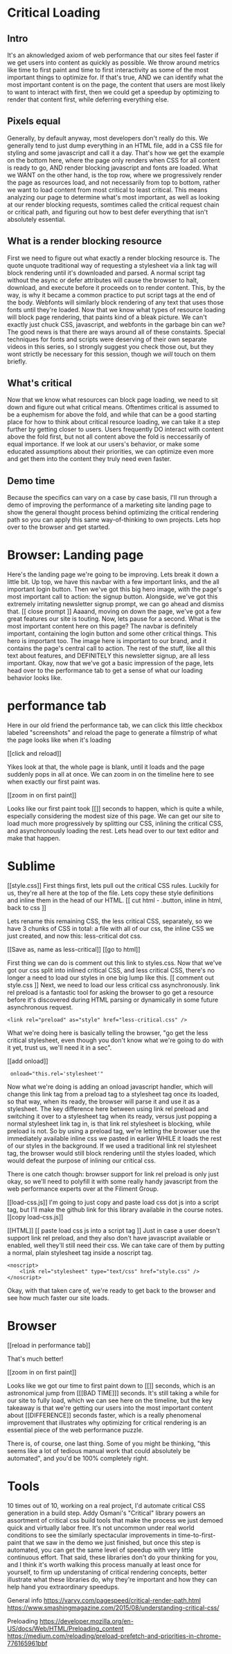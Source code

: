 # Critical Loading

## Intro
It's an aknowledged axiom of web performance that our sites feel faster if we get users into content as quickly as possible.  We throw around metrics like time to first paint and time to first interactivity as some of the most important things to optimize for.  If that's true, AND we can identify what the most important content is on the page, the content that users are most likely to want to interact with first, then we could get a speedup by optimizing to render that content first, while deferring everything else.

## Pixels equal
Generally, by default anyway, most developers don't really do this.  We generally tend to just dump everything in an HTML file, add in a CSS file for styling and some javascript and call it a day.  That's how we get the example on the bottom here, where the page only renders when CSS for all content is ready to go, AND render blocking javascript and fonts are loaded.  What we WANT on the other hand, is the top row, where we progressively render the page as resources load, and not necessarily from top to bottom, rather we want to load content from most critical to least critical.  This means analyzing our page to determine what's most important, as well as looking at our render blocking requests, somtimes called the critical request chain or critical path, and figuring out how to best defer everything that isn't absolutely essential.

## What is a render blocking resource
First we need to figure out what exactly a render blocking resource is.  The quote unquote traditional way of requesting a stylesheet via a link tag will block rendering until it's downloaded and parsed.  A normal script tag without the async or defer attributes will cause the browser to halt, download, and execute before it proceeds on to render content. This, by the way, is why it became a common practice to put script tags at the end of the body.  Webfonts will similarly block rendering of any text that uses those fonts until they're loaded.  Now that we know what types of resource loading will block page rendering, that paints kind of a bleak picture.  We can't exactly just chuck CSS, javascript, and webfonts in the garbage bin can we?  The good news is that there are ways around all of these constaints.  Special techniques for fonts and scripts were deserving of their own separate videos in this series, so I strongly suggest you check those out, but they wont strictly be necessary for this session, though we *will* touch on them briefly.

## What's critical
Now that we know what resources can block page loading, we need to sit down and figure out what critical means.  Oftentimes critical is assumed to be a euphemism for above the fold, and while that can be a good starting place for how to think about critical resource loading, we can take it a step further by getting closer to users.  Users frequently DO interact with content above the fold first, but not all content above the fold is neccessarily of equal importance.  If we look at our users's behavior, or make some educated assumptions about their priorities, we can optimize even more and get them into the content they truly need even faster.

## Demo time
Because the specifics can vary on a case by case basis, I'll run through a demo of improving the performance of a marketing site landing page to show the general thought process behind optimizing the critical rendering path so you can apply this same way-of-thinking to own projects.  Lets hop over to the browser and get started.

# Browser: Landing page
Here's the landing page we're going to be improving.  Lets break it down a little bit.  Up top, we have this navbar with a few important links, and the all important login button.  Then we've got this big hero image, with the page's most important call to action: the signup button.  Alongside, we've got this extremely irritating newsletter signup prompt, we can go ahead and dismiss that.
[[
    close prompt
]]
Aaaand, moving on down the page, we've got a few great features our site is touting.  Now, lets pause for a second.  What is the most important content here on this page?  The navbar is definitely important, containing the login button and some other critical things.  This hero is important too.  The image here is important to our brand, and it contains the page's central call to action.  The rest of the stuff, like all this text about features, and DEFINITELY this newsletter signup, are all less important.  Okay, now that we've got a basic impression of the page, lets head over to the performance tab to get a sense of what our loading behavior looks like.

# performance tab
Here in our old friend the performance tab, we can click this little checkbox labeled "screenshots" and reload the page to generate a filmstrip of what the page looks like when it's loading

[[click and reload]]

Yikes look at that, the whole page is blank, until it loads and the page suddenly pops in all at once.  We can zoom in on the timeline here to see when exactly our first paint was.

[[zoom in on first paint]]

Looks like our first paint took [[]] seconds to happen, which is quite a while, especially considering the modest size of this page.  We can get our site to load much more progressively by splitting our CSS, inlining the critical CSS, and asynchronously loading the rest.  Lets head over to our text editor and make that happen.

# Sublime
[[style.css]]
First things first, lets pull out the critical CSS rules.  Luckily for us, they're all here at the top of the file.  Lets copy these style definitions and inline them in the head of our HTML.
[[
    cut html - .button, inline in html, back to css
]]

Lets rename this remaining CSS, the less critical CSS, separately, so we have 3 chunks of CSS in total: a file with all of our css, the inline CSS we just created, and now this: less-critical dot css.

[[Save as, name as less-critical]]
[[go to html]]

First thing we can do is comment out this link to styles.css. Now that we've got our css split into inlined critical CSS, and less critical CSS, there's no longer a need to load our styles in one big lump like this.
[[
    comment out style.css
]]
Next, we need to load our less critical css asynchronously.  link rel preload is a fantastic tool for asking the browser to go get a resource before it's discovered during HTML parsing or dynamically in some future asynchronous request.

```
<link rel="preload" as="style" href="less-critical.css" />
```

What we're doing here is basically telling the browser, "go get the less critical stylesheet, even though you don't know what we're going to do with it yet, trust us, we'll need it in a sec".

[[add onload]]
```
 onload="this.rel='stylesheet'"
```

Now what we're doing is adding an onload javascript handler, which will change this link tag from a preload tag to a stylesheet tag once its loaded, so that way, when its ready, the browser will parse it and use it as a stylesheet.  The key difference here between using link rel preload and switching it over to a stylesheet tag when its ready, versus just popping a normal stylesheet link tag in, is that link rel stylesheet is blocking, while preload is not.  So by using a preload tag, we're letting the browser use the immediately available inline css we pasted in earlier WHILE it loads the rest of our styles in the background.  If we used a traditional link rel stylesheet tag, the browser would still block rendering until the styles loaded, which would defeat the purpose of inlining our critical css.

There is one catch though: browser support for link rel preload is only just okay, so we'll need to polyfill it with some really handy javascript from the web performance experts over at the Filiment Group.

[[load-css.js]]
I'm going to just copy and paste load css dot js into a script tag, but I'll make the github link for this library available in the course notes.
[[copy load-css.js]]

[[HTML]]
[[
    paste load css js into a script tag
]]
Just in case a user doesn't support link rel preload, and they also don't have javascript available or enabled, well they'll still need their css.  We can take care of them by putting a normal, plain stylesheet tag inside a noscript tag.

```
<noscript>
    <link rel="stylesheet" type="text/css" href="style.css" />
</noscript>
```

Okay, with that taken care of, we're ready to get back to the browser and see how much faster our site loads.

# Browser
[[reload in performance tab]]

That's much better!

[[zoom in on first paint]]

Looks like we got our time to first paint down to [[]] seconds, which is an astronomical jump from [[[BAD TIME]]] seconds.  It's still taking a while for our site to fully load, which we can see here on the timeline, but the key takeaway is that we're getting our users into the most important content about [[DIFFERENCE]] seconds faster, which is a really phenomenal improvement that illustrates why optimizing for critical rendering is an essential piece of the web performance puzzle.

There is, of course, one last thing.  Some of you might be thinking, "this seems like a lot of tedious manual work that could absolutely be automated", and you'd be 100% completely right.

# Tools
10 times out of 10, working on a real project, I'd automate critical CSS generation in a build step.  Addy Osmani's "Critical" library powers an assortment of critical css build tools that make the process we just demoed quick and virtually labor free.  It's not uncommon under real world conditions to see the similarly spectacular improvements in time-to-first-paint that we saw in the demo we just finished, but once this step is automated, you can get the same level of speedup with very little continuous effort.  That said, these libraries don't do your thinking for you, and I think it's worth walking this process manually at least once for yourself, to firm up understaning of critical rendering concepts, better illustrate what these libraries do, why they're important and how they can help hand you extraordinary speedups.


General info
https://varvy.com/pagespeed/critical-render-path.html
https://www.smashingmagazine.com/2015/08/understanding-critical-css/

Preloading
https://developer.mozilla.org/en-US/docs/Web/HTML/Preloading_content
https://medium.com/reloading/preload-prefetch-and-priorities-in-chrome-776165961bbf
